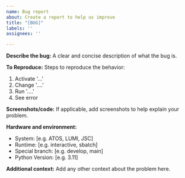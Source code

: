 ```yaml
---
name: Bug report
about: Create a report to help us improve
title: "[BUG]"
labels: ''
assignees: ''

---
```


**Describe the bug:**
A clear and concise description of what the bug is.

**To Reproduce:**
Steps to reproduce the behavior:
1. Activate '...'
2. Change '....'
3. Run '....'
4. See error

**Screenshots/code:**
If applicable, add screenshots to help explain your problem.

**Hardware and environment:**
 - System: [e.g. ATOS, LUMI, JSC]
 - Runtime: [e.g. interactive, sbatch]
 - Special branch: [e.g. develop, main]
 - Python Version: [e.g. 3.11]

**Additional context:**
Add any other context about the problem here.

